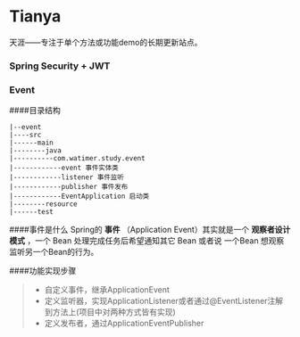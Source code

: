 # Tianya
天涯——专注于单个方法或功能demo的长期更新站点。
### Spring Security + JWT

### Event
####目录结构

    |--event
    |----src
    |------main
    |--------java
    |----------com.watimer.study.event
    |------------event 事件实体类
    |------------listener 事件监听
    |------------publisher 事件发布
    |------------EventApplication 启动类
    |--------resource
    |------test
####事件是什么
Spring的 **事件** （Application Event）其实就是一个 **观察者设计模式** ，一个 Bean 处理完成任务后希望通知其它 Bean 或者说 一个Bean 想观察监听另一个Bean的行为。  

####功能实现步骤
> * 自定义事件，继承ApplicationEvent
> * 定义监听器，实现ApplicationListener或者通过@EventListener注解到方法上(项目中对两种方式皆有实现)
> * 定义发布者，通过ApplicationEventPublisher